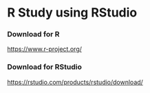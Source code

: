 # R Study using RStudio  
### Download for R  
https://www.r-project.org/  
### Download for RStudio  
https://rstudio.com/products/rstudio/download/
